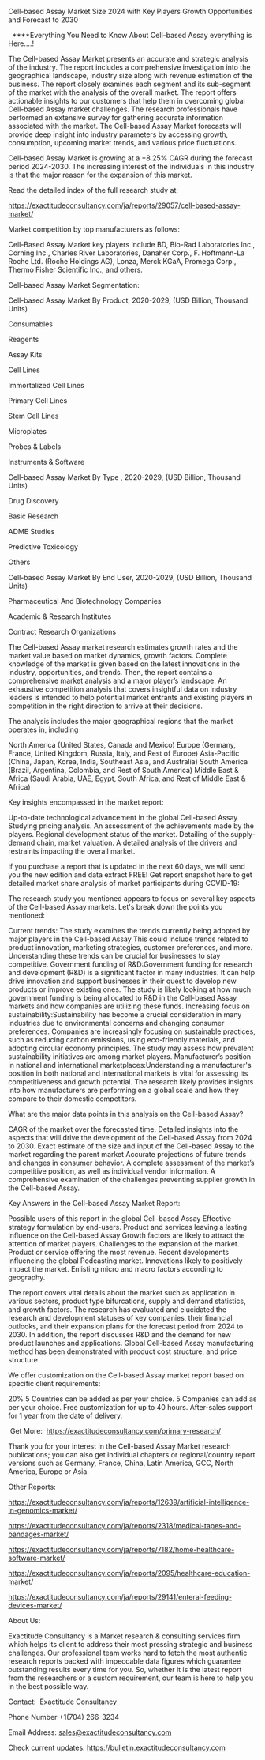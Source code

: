 Cell-based Assay Market Size 2024 with Key Players Growth Opportunities and Forecast to 2030

  ****Everything You Need to Know About Cell-based Assay everything is Here....!

The Cell-based Assay Market presents an accurate and strategic analysis of the industry. The report includes a comprehensive investigation into the geographical landscape, industry size along with revenue estimation of the business. The report closely examines each segment and its sub-segment of the market with the analysis of the overall market. The report offers actionable insights to our customers that help them in overcoming global Cell-based Assay market challenges. The research professionals have performed an extensive survey for gathering accurate information associated with the market. The Cell-based Assay Market forecasts will provide deep insight into industry parameters by accessing growth, consumption, upcoming market trends, and various price fluctuations.

Cell-based Assay Market is growing at a +8.25% CAGR during the forecast period 2024-2030. The increasing interest of the individuals in this industry is that the major reason for the expansion of this market.

Read the detailed index of the full research study at:

https://exactitudeconsultancy.com/ja/reports/29057/cell-based-assay-market/

Market competition by top manufacturers as follows:

Cell-Based Assay Market key players include BD, Bio-Rad Laboratories Inc., Corning Inc., Charles River Laboratories, Danaher Corp., F. Hoffmann-La Roche Ltd. (Roche Holdings AG), Lonza, Merck KGaA, Promega Corp., Thermo Fisher Scientific Inc., and others.

Cell-based Assay Market Segmentation:

Cell-based Assay Market By Product, 2020-2029, (USD Billion, Thousand Units)

Consumables

Reagents

Assay Kits

Cell Lines

Immortalized Cell Lines

Primary Cell Lines

Stem Cell Lines

Microplates

Probes & Labels

Instruments & Software

Cell-based Assay Market By Type , 2020-2029, (USD Billion, Thousand Units)

Drug Discovery

Basic Research

ADME Studies

Predictive Toxicology

Others

Cell-based Assay Market By End User, 2020-2029, (USD Billion, Thousand Units)

Pharmaceutical And Biotechnology Companies

Academic & Research Institutes

Contract Research Organizations

The Cell-based Assay market research estimates growth rates and the market value based on market dynamics, growth factors. Complete knowledge of the market is given based on the latest innovations in the industry, opportunities, and trends. Then, the report contains a comprehensive market analysis and a major player’s landscape. An exhaustive competition analysis that covers insightful data on industry leaders is intended to help potential market entrants and existing players in competition in the right direction to arrive at their decisions.

The analysis includes the major geographical regions that the market operates in, including

North America (United States, Canada and Mexico)
Europe (Germany, France, United Kingdom, Russia, Italy, and Rest of Europe)
Asia-Pacific (China, Japan, Korea, India, Southeast Asia, and Australia)
South America (Brazil, Argentina, Colombia, and Rest of South America)
Middle East & Africa (Saudi Arabia, UAE, Egypt, South Africa, and Rest of Middle East & Africa)

Key insights encompassed in the market report:

Up-to-date technological advancement in the global Cell-based Assay
Studying pricing analysis.
An assessment of the achievements made by the players.
Regional development status of the market.
Detailing of the supply-demand chain, market valuation.
A detailed analysis of the drivers and restraints impacting the overall market.

If you purchase a report that is updated in the next 60 days, we will send you the new edition and data extract FREE! Get report snapshot here to get detailed market share analysis of market participants during COVID-19:

The research study you mentioned appears to focus on several key aspects of the Cell-based Assay markets. Let's break down the points you mentioned:

Current trends: The study examines the trends currently being adopted by major players in the Cell-based Assay This could include trends related to product innovation, marketing strategies, customer preferences, and more. Understanding these trends can be crucial for businesses to stay competitive.
Government funding of R&D:Government funding for research and development (R&D) is a significant factor in many industries. It can help drive innovation and support businesses in their quest to develop new products or improve existing ones. The study is likely looking at how much government funding is being allocated to R&D in the Cell-based Assay markets and how companies are utilizing these funds.
Increasing focus on sustainability:Sustainability has become a crucial consideration in many industries due to environmental concerns and changing consumer preferences. Companies are increasingly focusing on sustainable practices, such as reducing carbon emissions, using eco-friendly materials, and adopting circular economy principles. The study may assess how prevalent sustainability initiatives are among market players.
Manufacturer’s position in national and international marketplaces:Understanding a manufacturer's position in both national and international markets is vital for assessing its competitiveness and growth potential. The research likely provides insights into how manufacturers are performing on a global scale and how they compare to their domestic competitors.

What are the major data points in this analysis on the Cell-based Assay?

CAGR of the market over the forecasted time.
Detailed insights into the aspects that will drive the development of the Cell-based Assay from 2024 to 2030.
Exact estimate of the size and input of the Cell-based Assay to the market regarding the parent market
Accurate projections of future trends and changes in consumer behavior. A complete assessment of the market’s competitive position, as well as individual vendor information.
A comprehensive examination of the challenges preventing supplier growth in the Cell-based Assay.

Key Answers in the Cell-based Assay Market Report:

Possible users of this report in the global Cell-based Assay
Effective strategy formulation by end-users.
Product and services leaving a lasting influence on the Cell-based Assay
Growth factors are likely to attract the attention of market players.
Challenges to the expansion of the market.
Product or service offering the most revenue.
Recent developments influencing the global Podcasting market.
Innovations likely to positively impact the market.
Enlisting micro and macro factors according to geography.

The report covers vital details about the market such as application in various sectors, product type bifurcations, supply and demand statistics, and growth factors. The research has evaluated and elucidated the research and development statuses of key companies, their financial outlooks, and their expansion plans for the forecast period from 2024 to 2030. In addition, the report discusses R&D and the demand for new product launches and applications. Global Cell-based Assay manufacturing method has been demonstrated with product cost structure, and price structure

We offer customization on the Cell-based Assay market report based on specific client requirements:

20%
5 Countries can be added as per your choice.
5 Companies can add as per your choice.
Free customization for up to 40 hours.
After-sales support for 1 year from the date of delivery.

 Get More:  https://exactitudeconsultancy.com/primary-research/

Thank you for your interest in the Cell-based Assay Market research publications; you can also get individual chapters or regional/country report versions such as Germany, France, China, Latin America, GCC, North America, Europe or Asia.

Other Reports:

https://exactitudeconsultancy.com/ja/reports/12639/artificial-intelligence-in-genomics-market/

https://exactitudeconsultancy.com/ja/reports/2318/medical-tapes-and-bandages-market/

https://exactitudeconsultancy.com/ja/reports/7182/home-healthcare-software-market/

https://exactitudeconsultancy.com/ja/reports/2095/healthcare-education-market/

https://exactitudeconsultancy.com/ja/reports/29141/enteral-feeding-devices-market/

About Us:

Exactitude Consultancy is a Market research & consulting services firm which helps its client to address their most pressing strategic and business challenges. Our professional team works hard to fetch the most authentic research reports backed with impeccable data figures which guarantee outstanding results every time for you. So, whether it is the latest report from the researchers or a custom requirement, our team is here to help you in the best possible way.

Contact:  Exactitude Consultancy

Phone Number +1(704) 266-3234

Email Address: sales@exactitudeconsultancy.com

Check current updates: https://bulletin.exactitudeconsultancy.com
